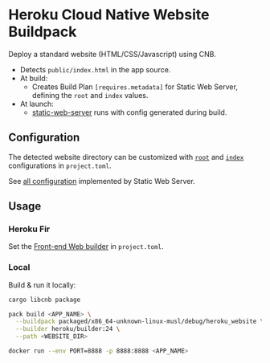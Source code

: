 # Heroku Cloud Native Website Buildpack

Deploy a standard website (HTML/CSS/Javascript) using CNB.

* Detects `public/index.html` in the app source.
* At build:
  * Creates Build Plan `[requires.metadata]` for Static Web Server, defining the `root` and `index` values.
* At launch:
  * [static-web-server](../../buildpacks/static-web-server/README.md) runs with config generated during build.

## Configuration

The detected website directory can be customized with [`root`](../../buildpacks/static-web-server/README.md#document-root) and [`index`](../../buildpacks/static-web-server/README.md#index-document) configurations in `project.toml`.

See [all configuration](../../buildpacks/static-web-server/README.md#configuration) implemented by Static Web Server.

## Usage

### Heroku Fir

Set the [Front-end Web builder](../../builder/README.md) in `project.toml`.

### Local

Build & run it locally:

```bash
cargo libcnb package

pack build <APP_NAME> \
  --buildpack packaged/x86_64-unknown-linux-musl/debug/heroku_website \
  --builder heroku/builder:24 \
  --path <WEBSITE_DIR>

docker run --env PORT=8888 -p 8888:8888 <APP_NAME>
```

